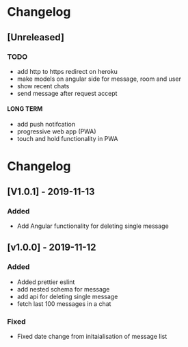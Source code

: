 # Changelog

## [Unreleased]

### TODO

- add http to https redirect on heroku
- make models on angular side for message, room and user
- show recent chats
- send message after request accept

#### LONG TERM

- add push notifcation
- progressive web app (PWA)
- touch and hold functionality in PWA

# Changelog

## [V1.0.1] - 2019-11-13

### Added

- Add Angular functionality for deleting single message

## [v1.0.0] - 2019-11-12

### Added

- Added prettier eslint
- add nested schema for message
- add api for deleting single message
- fetch last 100 messages in a chat

### Fixed

- Fixed date change from initaialisation of message list
